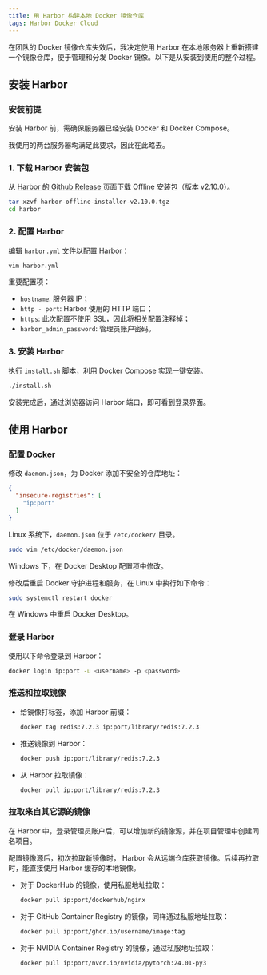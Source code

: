```yaml
---
title: 用 Harbor 构建本地 Docker 镜像仓库
tags: Harbor Docker Cloud
---
```



在团队的 Docker 镜像仓库失效后，我决定使用 Harbor 在本地服务器上重新搭建一个镜像仓库，便于管理和分发 Docker 镜像。以下是从安装到使用的整个过程。


## 安装 Harbor

### 安装前提

安装 Harbor 前，需确保服务器已经安装 Docker 和 Docker Compose。

我使用的两台服务器均满足此要求，因此在此略去。

### 1. 下载 Harbor 安装包

从 [Harbor 的 Github Release 页面](https://goharbor.io/docs/2.10.0/)下载 Offline 安装包（版本 v2.10.0）。

```sh
tar xzvf harbor-offline-installer-v2.10.0.tgz
cd harbor
```

### 2. 配置 Harbor

编辑 `harbor.yml` 文件以配置 Harbor：

```sh
vim harbor.yml
```

重要配置项：

- `hostname`: 服务器 IP；
- `http - port`: Harbor 使用的 HTTP 端口；
- `https`: 此次配置不使用 SSL，因此将相关配置注释掉；
- `harbor_admin_password`: 管理员账户密码。

### 3. 安装 Harbor

执行 `install.sh` 脚本，利用 Docker Compose 实现一键安装。

```sh
./install.sh
```

安装完成后，通过浏览器访问 Harbor 端口，即可看到登录界面。

## 使用 Harbor

### 配置 Docker

修改 `daemon.json`，为 Docker 添加不安全的仓库地址：

```json
{
  "insecure-registries": [
    "ip:port"
  ]
}
```

Linux 系统下，`daemon.json` 位于 `/etc/docker/` 目录。

```sh
sudo vim /etc/docker/daemon.json
```

Windows 下，在 Docker Desktop 配置项中修改。

修改后重启 Docker 守护进程和服务，在 Linux 中执行如下命令：

```sh
sudo systemctl restart docker
```

在 Windows 中重启 Docker Desktop。

### 登录 Harbor

使用以下命令登录到 Harbor：

```sh
docker login ip:port -u <username> -p <password>
```

### 推送和拉取镜像

- 给镜像打标签，添加 Harbor 前缀：

  ```sh
  docker tag redis:7.2.3 ip:port/library/redis:7.2.3
  ```

- 推送镜像到 Harbor：

  ```sh
  docker push ip:port/library/redis:7.2.3
  ```

- 从 Harbor 拉取镜像：

  ```sh
  docker pull ip:port/library/redis:7.2.3
  ```

### 拉取来自其它源的镜像

在 Harbor 中，登录管理员账户后，可以增加新的镜像源，并在项目管理中创建同名项目。

配置镜像源后，初次拉取新镜像时， Harbor 会从远端仓库获取镜像。后续再拉取时，能直接使用 Harbor 缓存的本地镜像。

- 对于 DockerHub 的镜像，使用私服地址拉取：

  ```sh
  docker pull ip:port/dockerhub/nginx
  ```

- 对于 GitHub Container Registry 的镜像，同样通过私服地址拉取：

  ```sh
  docker pull ip:port/ghcr.io/username/image:tag
  ```

- 对于 NVIDIA Container Registry 的镜像，通过私服地址拉取：

  ```sh
  docker pull ip:port/nvcr.io/nvidia/pytorch:24.01-py3
  ```


